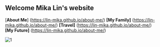 ## Welcome Mika Lin's website


[**About Me**] (https://lin-mika.github.io/about-me/)    **[My Family]** (https://lin-mika.github.io/about-me/)    **[Travel]** (https://lin-mika.github.io/about-me/)    **[My Future]** (https://lin-mika.github.io/about-me/)

![1](https://user-images.githubusercontent.com/61289486/82166315-f4d96800-986c-11ea-99b6-ea22859506ae.jpg)

